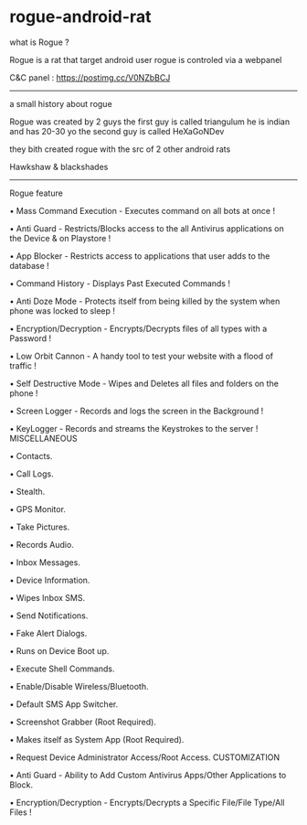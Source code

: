 # rogue-android-rat

what is Rogue ?

Rogue is a rat that target android user 
rogue is controled via a webpanel 

C&C panel : https://postimg.cc/V0NZbBCJ
_______________________________________

a small history about rogue

Rogue was created by 2 guys 
the first guy is called triangulum he is indian and has 20-30 yo
the second guy is called HeXaGoNDev 

they bith created rogue with the src of 2 other android rats

Hawkshaw & blackshades 

________________________________________

Rogue feature 

• Mass Command Execution - Executes command on all bots at once !

• Anti Guard - Restricts/Blocks access to the all Antivirus applications on the Device & on Playstore !

• App Blocker - Restricts access to applications that user adds to the database !

• Command History - Displays Past Executed Commands !

• Anti Doze Mode - Protects itself from being killed by the system when phone was locked to sleep !

• Encryption/Decryption - Encrypts/Decrypts files of all types with a Password !

• Low Orbit Cannon - A handy tool to test your website with a flood of traffic !

• Self Destructive Mode - Wipes and Deletes all files and folders on the phone !

• Screen Logger - Records and logs the screen in the Background !

• KeyLogger - Records and streams the Keystrokes to the server ! MISCELLANEOUS

• Contacts.

• Call Logs.

• Stealth.

• GPS Monitor.

• Take Pictures.

• Records Audio.

• Inbox Messages.

• Device Information.

• Wipes Inbox SMS.

• Send Notifications.

• Fake Alert Dialogs.

• Runs on Device Boot up.

• Execute Shell Commands.

• Enable/Disable Wireless/Bluetooth.

• Default SMS App Switcher.

• Screenshot Grabber (Root Required).

• Makes itself as System App (Root Required).

• Request Device Administrator Access/Root Access. CUSTOMIZATION

• Anti Guard - Ability to Add Custom Antivirus Apps/Other Applications to Block.

• Encryption/Decryption - Encrypts/Decrypts a Specific File/File Type/All Files !
